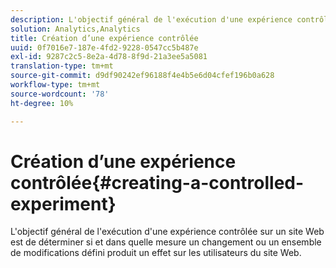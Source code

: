 ```yaml
---
description: L'objectif général de l'exécution d'une expérience contrôlée sur un site Web est de déterminer si et dans quelle mesure un changement ou un ensemble de modifications défini produit un effet sur les utilisateurs du site Web.
solution: Analytics,Analytics
title: Création d’une expérience contrôlée
uuid: 0f7016e7-187e-4fd2-9228-0547cc5b487e
exl-id: 9287c2c5-8e2a-4d78-8f9d-21a3ee5a5081
translation-type: tm+mt
source-git-commit: d9df90242ef96188f4e4b5e6d04cfef196b0a628
workflow-type: tm+mt
source-wordcount: '78'
ht-degree: 10%

---
```


# Création d’une expérience contrôlée{#creating-a-controlled-experiment}

L&#39;objectif général de l&#39;exécution d&#39;une expérience contrôlée sur un site Web est de déterminer si et dans quelle mesure un changement ou un ensemble de modifications défini produit un effet sur les utilisateurs du site Web.
